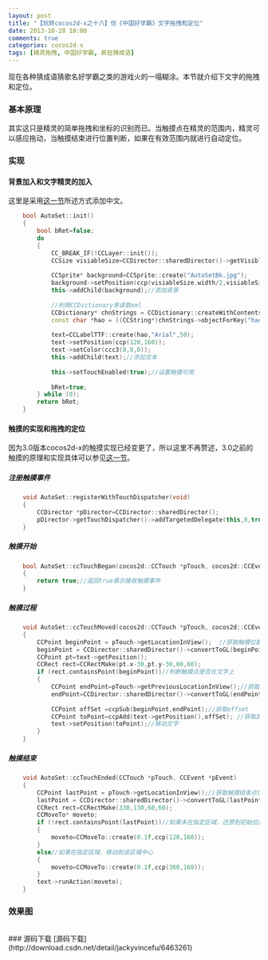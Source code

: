 ```yaml
---
layout: post
title: "【玩转cocos2d-x之十八】仿《中国好学霸》文字拖拽和定位"
date: 2013-10-28 18:00
comments: true
categories: cocos2d-x
tags: [精灵拖拽, 中国好学霸, 疯狂猜成语]
---
```


现在各种猜成语猜歌名好学霸之类的游戏火的一塌糊涂。本节就介绍下文字的拖拽和定位。

### 基本原理
其实这只是精灵的简单拖拽和坐标的识别而已。当触摸点在精灵的范围内，精灵可以感应拖动，当触摸结束进行位置判断，如果在有效范围内就进行自动定位。

<!-- more -->

### 实现
#### 背景加入和文字精灵的加入
这里是采用[这一节](http://blog.csdn.net/jackystudio/article/details/13014883)所述方式添加中文。

``` cpp
	bool AutoSet::init()  
	{  
    	bool bRet=false;  
    	do   
    	{  
        	CC_BREAK_IF(!CCLayer::init());  
        	CCSize visiableSize=CCDirector::sharedDirector()->getVisibleSize();  
  
        	CCSprite* background=CCSprite::create("AutoSetBk.jpg");  
        	background->setPosition(ccp(visiableSize.width/2,visiableSize.height/2));  
        	this->addChild(background);//添加背景  
  
        	//利用CCDictionary来读取xml  
        	CCDictionary* chnStrings = CCDictionary::createWithContentsOfFile("CHN_Strings.xml");  
        	const char *hao = ((CCString*)chnStrings->objectForKey("hao"))->m_sString.c_str();   
  
        	text=CCLabelTTF::create(hao,"Arial",50);  
        	text->setPosition(ccp(120,160));  
        	text->setColor(ccc3(0,0,0));  
        	this->addChild(text);//添加文本  
  
        	this->setTouchEnabled(true);//设置触摸可用  
  
        	bRet=true;  
    	} while (0);  
    	return bRet;  
	}  
```

#### 触摸的实现和拖拽的定位

因为3.0版本cocos2d-x的触摸实现已经变更了，所以这里不再赘述，3.0之前的触摸的原理和实现具体可以参见[这一节](http://blog.csdn.net/jackystudio/article/details/11860007)。

##### 注册触摸事件

``` cpp
	void AutoSet::registerWithTouchDispatcher(void)  
	{  
    	CCDirector *pDirector=CCDirector::sharedDirector();    
    	pDirector->getTouchDispatcher()->addTargetedDelegate(this,0,true);//单点触摸  
	}  
```

##### 触摸开始

``` cpp
	bool AutoSet::ccTouchBegan(cocos2d::CCTouch *pTouch, cocos2d::CCEvent *pEvent)  
	{  
    	return true;//返回true表示接收触摸事件  
	}  
```

##### 触摸过程

``` cpp
	void AutoSet::ccTouchMoved(cocos2d::CCTouch *pTouch, cocos2d::CCEvent *pEvent)  
	{  
    	CCPoint beginPoint = pTouch->getLocationInView();  //获取触摸位置  
    	beginPoint = CCDirector::sharedDirector()->convertToGL(beginPoint);//坐标转换  
    	CCPoint pt=text->getPosition();  
    	CCRect rect=CCRectMake(pt.x-30,pt.y-30,60,60);  
    	if (rect.containsPoint(beginPoint))//判断触摸点是否在文字上  
    	{  
        	CCPoint endPoint=pTouch->getPreviousLocationInView();//获取触摸的前一个位置    
        	endPoint=CCDirector::sharedDirector()->convertToGL(endPoint);     
  
        	CCPoint offSet =ccpSub(beginPoint,endPoint);//获取offset    
        	CCPoint toPoint=ccpAdd(text->getPosition(),offSet); //获取真正移动位置  
        	text->setPosition(toPoint);//移动文字  
    	}  
	}  
```

##### 触摸结束

``` cpp
	void AutoSet::ccTouchEnded(CCTouch *pTouch, CCEvent *pEvent)  
	{  
    	CCPoint lastPoint = pTouch->getLocationInView();//获取触摸结束点位置  
    	lastPoint = CCDirector::sharedDirector()->convertToGL(lastPoint);  
    	CCRect rect=CCRectMake(330,130,60,60);  
    	CCMoveTo* moveto;  
    	if (!rect.containsPoint(lastPoint))//如果未在指定区域，还原到初始位置  
    	{  
        	moveto=CCMoveTo::create(0.1f,ccp(120,160));  
    	}  
    	else//如果在指定区域，移动到该区域中心  
    	{  
        	moveto=CCMoveTo::create(0.1f,ccp(360,160));  
    	}  
    	text->runAction(moveto);  
	}  
```

### 效果图
<div align="center"><img src="http://img.blog.csdn.net/20131209083021671" alt="" border="0" title="效果" /><br></br></div>
### 源码下载
[源码下载](http://download.csdn.net/detail/jackyvincefu/6463261)